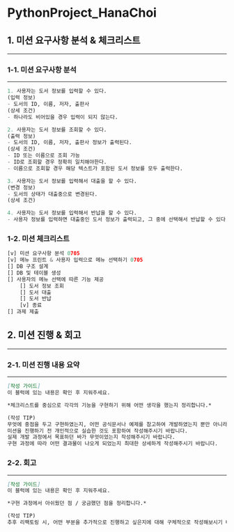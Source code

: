# PythonProject_HanaChoi

## 1. 미션 요구사항 분석 & 체크리스트

---

### 1-1. 미션 요구사항 분석

---

```python
1. 사용자는 도서 정보를 입력할 수 있다.
(입력 정보)
- 도서의 ID, 이름, 저자, 출판사
(상세 조건)
- 하나라도 비어있을 경우 입력이 되지 않는다. 

2. 사용자는 도서 정보를 조회할 수 있다.
(출력 정보)
- 도서의 ID, 이름, 저자, 출판사 정보가 출력된다. 
(상세 조건)
- ID 또는 이름으로 조회 가능
- ID로 조회할 경우 정확히 일치해야한다. 
- 이름으로 조회할 경우 해당 텍스트가 포함된 도서 정보를 모두 출력한다.

3. 사용자는 도서 정보를 입력해서 대출을 할 수 있다.
(변경 정보)
- 도서의 상태가 대출중으로 변경된다.
(상세 조건)

4. 사용자는 도서 정보를 입력해서 반납을 할 수 있다. 
- 사용자 정보를 입력하면 대출중인 도서 정보가 출력되고, 그 중에 선택해서 반납할 수 있다. 

```

### 1-2. 미션 체크리스트
```python
[v] 미션 요구사항 분석 0705
[v] 메뉴 프린트 & 사용자 입력으로 메뉴 선택하기 0705
[] DB 구조 설계 
[] DB 및 테이블 생성 
[] 사용자의 메뉴 선택에 따른 기능 제공 
    [] 도서 정보 조회 
    [] 도서 대출
    [] 도서 반납 
    [v] 종료
[] 과제 제출
```

## 2. 미션 진행 & 회고

---

### 2-1. 미션 진행 내용 요약

---

```markdown
[작성 가이드] 
이 블럭에 있는 내용은 확인 후 지워주세요. 

*체크리스트를 중심으로 각각의 기능을 구현하기 위해 어떤 생각을 했는지 정리합니다.*

(작성 TIP) 
무엇에 중점을 두고 구현하였는지, 어떤 공식문서나 예제를 참고하여 개발하였는지 뿐만 아니라 
미션을 진행하기 전 개인적으로 실습한 것도 포함하여 작성해주시기 바랍니다.
실제 개발 과정에서 목표하던 바가 무엇이었는지 작성해주시기 바랍니다.
구현 과정에 따라 어떤 결과물이 나오게 되었는지 최대한 상세하게 작성해주시기 바랍니다.
```

### 2-2. 회고

---

```markdown
[작성 가이드] 
이 블럭에 있는 내용은 확인 후 지워주세요. 

*구현 과정에서 아쉬웠던 점 / 궁금했던 점을 정리합니다.*

(작성 TIP) 
추후 리팩토링 시, 어떤 부분을 추가적으로 진행하고 싶은지에 대해 구체적으로 작성해보시기 바랍니다. 
```